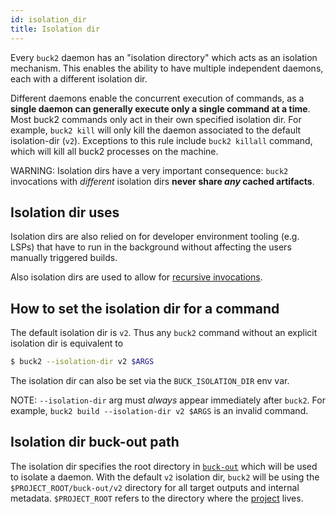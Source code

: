 ```yaml
---
id: isolation_dir
title: Isolation dir
---
```


Every `buck2` daemon has an "isolation directory" which acts as an isolation
mechanism. This enables the ability to have multiple independent daemons, each
with a different isolation dir.

Different daemons enable the concurrent execution of commands, as a **single
daemon can generally execute only a single command at a time**. Most buck2
commands only act in their own specified isolation dir. For example,
`buck2 kill` will only kill the daemon associated to the default isolation-dir
(`v2`). Exceptions to this rule include `buck2 killall` command, which will kill
all buck2 processes on the machine.

WARNING: Isolation dirs have a very important consequence: `buck2` invocations
with _different_ isolation dirs **never share _any_ cached artifacts**.

## Isolation dir uses

Isolation dirs are also relied on for developer environment tooling (e.g. LSPs)
that have to run in the background without affecting the users manually
triggered builds.

Also isolation dirs are used to allow for
[recursive invocations](../users/faq/common_issues.md#are-multiple-concurrent-commands-supported).

## How to set the isolation dir for a command

The default isolation dir is `v2`. Thus any `buck2` command without an explicit
isolation dir is equivalent to

```sh
$ buck2 --isolation-dir v2 $ARGS
```

The isolation dir can also be set via the `BUCK_ISOLATION_DIR` env var.

NOTE: `--isolation-dir` arg must _always_ appear immediately after `buck2`. For
example, `buck2 build --isolation-dir v2 $ARGS` is an invalid command.

## Isolation dir buck-out path

The isolation dir specifies the root directory in [`buck-out`](./buck_out.md)
which will be used to isolate a daemon. With the default `v2` isolation dir,
`buck2` will be using the `$PROJECT_ROOT/buck-out/v2` directory for all target
outputs and internal metadata. `$PROJECT_ROOT` refers to the directory where the
[project](./glossary.md#project) lives.
